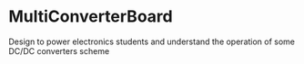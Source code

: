 # MultiConverterBoard
Design to power electronics students and understand the operation of some DC/DC converters scheme
